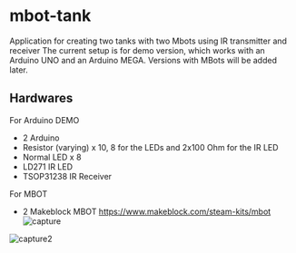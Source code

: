 # mbot-tank
Application for creating two tanks with two Mbots using IR transmitter and receiver
The current setup is for demo version, which works with an Arduino UNO 
and an Arduino MEGA.
Versions with MBots will be added later.

## Hardwares
For Arduino DEMO
- 2 Arduino
- Resistor (varying) x 10, 8 for the LEDs and 2x100 Ohm for the IR LED
- Normal LED x 8
- LD271 IR LED
- TSOP31238 IR Receiver

For MBOT
- 2 Makeblock MBOT https://www.makeblock.com/steam-kits/mbot
![capture](https://user-images.githubusercontent.com/26048868/49115439-7cab6b00-f2a3-11e8-9e05-ce10cc9baad6.JPG)

![capture2](https://user-images.githubusercontent.com/26048868/49115599-e6c41000-f2a3-11e8-8b6e-6eff490e5a19.JPG)


